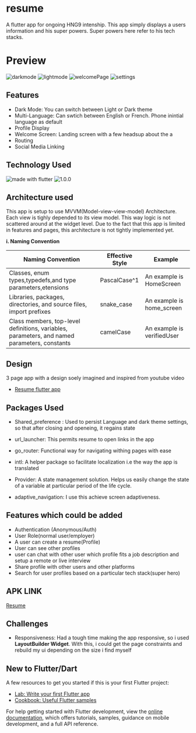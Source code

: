 # resume

A flutter app for ongoing HNG9 intenship. This app simply displays a users information and his super powers. Super powers here refer to his tech stacks. 



# Preview
![darkmode](https://user-images.githubusercontent.com/34977309/200049608-a525848b-4e22-4eb4-938f-ffe53ffc99e2.png)
![lightmode](https://user-images.githubusercontent.com/34977309/200049632-39dea2e4-4186-4f61-9158-ad6a87e72551.png)
![welcomePage](https://user-images.githubusercontent.com/34977309/200049643-297877fd-55e5-4488-81c8-808b24a58479.png)
![settings](https://user-images.githubusercontent.com/34977309/200050001-1cdb84d0-96d6-413d-866c-d436c7ba59f2.png)

## Features

* Dark Mode: You can switch between Light or Dark theme
* Multi-Language: Can swtich between English or French. Phone inintial language as default
* Profile Display
* Welcome Screen: Landing screen with a few headsup about the a
* Routing
* Social Media Linking

## Technology Used
<img src="https://img.shields.io/badge/flutter-Dart-blue" alt="made with flutter">

<img src="https://img.shields.io/badge/version-3.0.5-orange.svg" alt="1.0.0">

## Architecture used
This app is setup to use MVVM(Model-view-view-model) Architecture. Each view is tighly depended to its view model. This way logic is not scattered around at the widget level.   Due to the fact that this app is limited in features and pages, this architecture is not tightly implemented yet.


  **i. Naming Convention**

|Naming Convention|Effective Style|Example|   
|-----------------|---------------|-------|
|Classes, enum types,typedefs,and type parameters,etensions|PascalCase^1|An example is HomeScreen|
|Libraries, packages, directories, and source files, import prefixes|snake_case|An example is home_screen|
|Class members, top-level definitions, variables, parameters, and named parameters, constants|camelCase|An example is verifiedUser|

## Design

3 page app with a design soely imagined and inspired from youtube video
- [Resume flutter app](https://docs.flutter.dev/get-started/codelab)

## Packages Used

* Shared_preference : Used to persist Language and dark theme settings, so that after closing and openeing, it regains state

   
* url_launcher: This permits resume to open links in the app

* go_router: Functional way for navigating withing pages with ease

* intl: A helper package so facilitate localization i.e the way the app is translated

* Provider: A state management solution. Helps us easily change the state of a variable at particular period of the life cycle.

* adaptive_navigation: I use this achieve screen   adaptiveness. 

## Features which could be added

* Authentication (Anonymous/Auth)
* User Role(normal user/employer)
* A user can create a resume(Profile)
* User  can see other profiles 
* user can chat with other user which profile fits a job description and setup a remote or live interview
* Share profile with other users and other platforms
* Search for user profiles based on a particular tech stack(super hero)

## APK LINK 

[Resume](https://drive.google.com/file/d/11wTUmP2Rv58XwcLO9JLjHBokU0d9w9ci/view?usp=share_link)

## Challenges

* Responsiveness: Had a tough time making the app responsive, so i used **LayoutBuilder Widget**. With this, i could get the page constraints and rebuild my ui depending on the size i find myself





## New to Flutter/Dart

A few resources to get you started if this is your first Flutter project:

- [Lab: Write your first Flutter app](https://docs.flutter.dev/get-started/codelab)
- [Cookbook: Useful Flutter samples](https://docs.flutter.dev/cookbook)

For help getting started with Flutter development, view the
[online documentation](https://docs.flutter.dev/), which offers tutorials,
samples, guidance on mobile development, and a full API reference.
